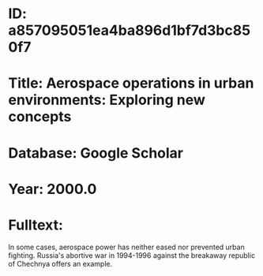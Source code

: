 # ID: a857095051ea4ba896d1bf7d3bc850f7
# Title: Aerospace operations in urban environments: Exploring new concepts
# Database: Google Scholar
# Year: 2000.0
# Fulltext:
In some cases, aerospace power has neither eased nor prevented urban fighting.
Russia's abortive war in 1994-1996 against the breakaway republic of Chechnya offers an example.